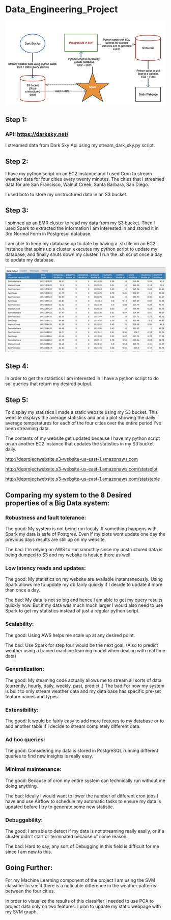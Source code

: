 # Data_Engineering_Project
 
 <img src='https://github.com/shvetsanton/Data_Engineering_Project/blob/master/Project%20Outline.png'>

## Step 1:

### API: https://darksky.net/

I streamed data from Dark Sky Api using my stream_dark_sky.py script. 

## Step 2:

I have my python script on an EC2 instance and I used Cron to stream weather data for four cities every twenty minutes.
The cities that I streamed data for are San Francisco, Walnut Creek, Santa Barbara, San Diego.

I used boto to store my unstructured data in an S3 bucket.

## Step 3: 

I spinned up an EMR cluster to read my data from my S3 bucket.
Then I used Spark to extracted the information I am interested in and stored it in 3rd Normal Form in Postgresql database.

I am able to keep my database up to date by having a .sh file on an EC2 instance that spins up a cluster, executes my python script to update my database, and finally shuts down my cluster.
I run the .sh script once a day to update my database.

<img src='https://github.com/shvetsanton/Data_Engineering_Project/blob/master/table_preview.png'>

## Step 4:

In order to get the statistics I am interested in I have a python script to do sql queries that return my desired output. 

## Step 5:

To display my statistics I made a static website using my S3 bucket. This website displays the average statistics and and a plot showing the daily average temperatures for each of the four cities over the entire period I've been streaming data.

The contents of my website get updated because I have my python script on an another EC2 instance that updates the statistics in my S3 bucket daily.

http://deprojectwebsite.s3-website-us-east-1.amazonaws.com

http://deprojectwebsite.s3-website-us-east-1.amazonaws.com/statsplot

http://deprojectwebsite.s3-website-us-east-1.amazonaws.com/statstable

## Comparing my system to the 8 Desired properties of a Big Data system:

### Robustness and fault tolerance: 

  The good: My system is not being run localy. If something happens with Spark my data is safe of Postgres. Even if my plots wont update one day the previous days results are still up on my website.
  
  The bad: I'm relying on AWS to run smoothly since my unstructured data is being dumped to S3 and my website is hosted there as well.

### Low latency reads and updates:

  The good: My statistics on my website are available instantaneously. Using Spark allows me to update my db fairly quickly if I decide to update it more than once a day.
  
  The bad: My data is not so big and hence I am able to get my query results quickly now. But if my data was much much larger I would also need to use Spark to get my statistics instead of just a regular python script. 

### Scalability:

  The good: Using AWS helps me scale up at any desired point. 
  
  The bad: Use Spark for step four would be the next goal. (Also to predict weather using a trained machine learning model when dealing with real time data)
  
### Generalization:
  
  The good: My steaming code actually allows me to stream all sorts of data (currently, hourly, daily, weekly, past, predict..)
  The bad:For now my system is built to only stream weather data and my data base has specific pre-set feature names and types.
 
### Extensibility:

  The good: It would be fairly easy to add more features to my database or to add another table if I decide to stream completely different data.

### Ad hoc queries:

  The good: Considering my data is stored in PostgreSQL running different queries to find new insights is really easy.

### Minimal maintenance:

  The good: Because of cron my entire system can technically run without me doing anything.
  
  The bad: Ideally I would want to lower the number of different cron jobs I have and use Airflow to schedule my automatic tasks to ensure my data is updated before I try to generate some new statistic. 

### Debuggability:
   
   The good: I am able to detect if my data is not streaming really easily, or if a cluster didn't start or terminated because of some reason. 
   
   The bad: Hard to say, any sort of Debugging in this field is difficult for me since I am new to this.


## Going Further:

For my Machine Learning component of the project I am using the SVM classifier to see if there is a noticable difference in the weather patterns between the four cities.

In order to visualize the results of this classifier I needed to use PCA to project data only on two features. 
I plan to update my static webpage with my SVM graph. 




